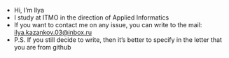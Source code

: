 - Hi, I’m Ilya
- I study at ITMO in the direction of Applied Informatics
- If you want to contact me on any issue, you can write to the mail: ilya.kazankov.03@inbox.ru
- P.S. If you still decide to write, then it’s better to specify in the letter that you are from github

<!---
Dvorovoi-K0LDUN/Dvorovoi-K0LDUN is a ✨ special ✨ repository because its `README.md` (this file) appears on your GitHub profile.
You can click the Preview link to take a look at your changes.
--->

